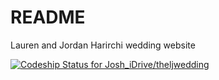 # README #

Lauren and Jordan Harirchi wedding website

[ ![Codeship Status for Josh_iDrive/theljwedding](https://codeship.io/projects/c8f83390-f557-0131-a2a1-36bfe20e8a91/status)](https://codeship.io/projects/28276)
